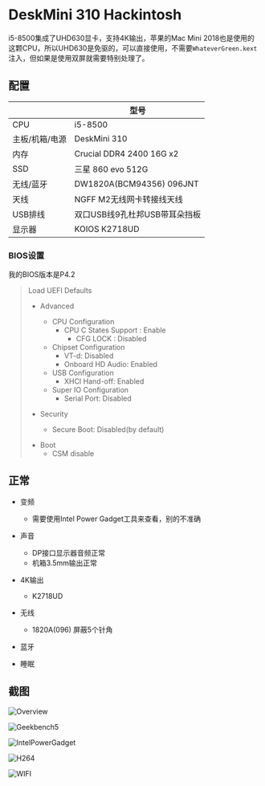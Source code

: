 # DeskMini 310 Hackintosh



i5-8500集成了UHD630显卡，支持4K输出，苹果的Mac Mini 2018也是使用的这颗CPU，所以UHD630是免驱的，可以直接使用，不需要`WhateverGreen.kext`注入，但如果是使用双屏就需要特别处理了。



## 配置

|                | 型号                          |
| -------------- | ----------------------------- |
| CPU            | i5-8500                       |
| 主板/机箱/电源 | DeskMini 310                  |
| 内存           | Crucial DDR4 2400 16G x2      |
| SSD            | 三星 860 evo 512G             |
| 无线/蓝牙      | DW1820A(BCM94356) 096JNT      |
| 天线           | NGFF M2无线网卡转接线天线     |
| USB排线        | 双口USB线9孔杜邦USB带耳朵挡板 |
| 显示器         | KOIOS K2718UD                 |

### BIOS设置

我的BIOS版本是P4.2

> Load UEFI Defaults
>   * Advanced
>     - CPU Configuration
>       - CPU C States Support : Enable
>         - CFG LOCK : Disabled
>     * Chipset Configuration
>       * VT-d: Disabled
>       * Onboard HD Audio: Enabled
>     * USB Configuration
>       * XHCI Hand-off: Enabled
>     * Super IO Configuration
>       * Serial Port: Disabled
>   * Security
>    
>     * Secure Boot: Disabled(by default)
>   - Boot
>     * CSM disable
>


## 正常

- 变频 
  
  - 需要使用Intel Power Gadget工具来查看，别的不准确
  
- 声音 
  - DP接口显示器音频正常
  - 机箱3.5mm输出正常
  
- 4K输出
  
  - K2718UD 
  
- 无线
  
  - 1820A(096) 屏蔽5个针角
  
- 蓝牙

- 睡眠


## 截图

![Overview](./Overview.png)



![Geekbench5](./Geekbench5.png)  

![IntelPowerGadget](./IntelPowerGadget.png)

![H264](./H264.png)

![WIFI](./WIFI.png)